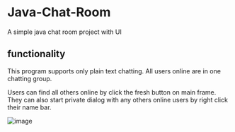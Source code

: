 # Java-Chat-Room

A simple java chat room project with UI

## functionality

This program supports only plain text chatting. All users online are in one chatting group.

Users can find all others online by click the fresh button on main frame. They can also start private dialog with any others online users by right click their name bar.

![image](https://github.com/lhrotk/Java-Chat-Room/blob/master/screenshots/address.png)
